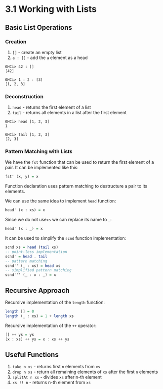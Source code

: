 # 3.1 Working with Lists

## Basic List Operations

### Creation

1. `[]` - create an empty list
2. `a : []` - add the `a` element as a head

```
GHCi> 42 : []
[42]

GHCi> 1 : 2 : [3]
[1, 2, 3]
```

### Deconstruction

1. `head` - returns the first element of a list
2. `tail` - returns all elements in a list after the first element

```
GHCi> head [1, 2, 3]
1

GHCi> tail [1, 2, 3]
[2, 3] 
```

### Pattern Matching with Lists

We have the `fst` function that can be used to return the first element
of a pair. It can be implemented like this:

```haskell
fst' (x, y) = x
```

Function declaration uses pattern matching to destructure a pair to its elements.

We can use the same idea to implement `head` function:

```haskell
head' (x : xs) = x
```

Since we do not use`xs` we can replace its name to `_`:

```haskell
head' (x : _) = x
```

It can be used to simplify the `scnd` function implementation:

```haskell
scnd xs = head (tail xs)
-- point-less implementation
scnd' = head . tail
-- pattern matching
scnd'' (_ : xs) = head xs
-- simplified pattern matching
scnd''' (_ : x : _) = x
```

## Recursive Approach

Recursive implementation of the `length` function:

```haskell
length [] = 0
length (_ : xs) = 1 + length xs 
```

Recursive implementation of the `++` operator:

```haskell
[] ++ ys = ys
(x : xs) ++ ys = x : xs ++ ys
```

## Useful Functions

1. `take n xs` - returns first `n` elements from `xs`
2. `drop n xs` - return all remaining elements of `xs` after the first `n` elements
3. `splitAt n xs` - divides `xs` after n-th element
4. `xs !! n` - returns n-th element from `xs`